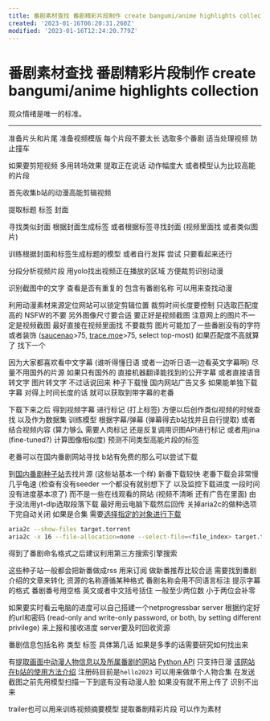 ```yaml
---
title: 番剧素材查找 番剧精彩片段制作 create bangumi/anime highlights collection
created: '2023-01-16T06:20:31.260Z'
modified: '2023-01-16T12:24:20.779Z'
---
```


# 番剧素材查找 番剧精彩片段制作 create bangumi/anime highlights collection

观众情绪是唯一的标准。

-------

准备片头和片尾 准备视频模版 每个片段不要太长 选取多个番剧 适当处理视频 防止撞车

如果要剪短视频 多用转场效果 提取正在说话 动作幅度大 或者模型认为比较高能的片段

首先收集b站的动漫高能剪辑视频

提取标题 标签 封面

寻找类似封面 根据封面生成标签 或者根据标签寻找封面 (视频里面找 或者类似图片)

训练根据封面和标签生成标题的模型 或者自行发挥 尝试 只要看起来还行

分段分析视频片段 用yolo找出视频正在播放的区域 方便裁剪识别动漫

识别截图中的文字 查看是否有重复的 包含有番剧名称 可以用来查找动漫

利用动漫素材来源定位网站可以锁定剪辑位置 裁剪时间长度要控制 只选取匹配度高的 NSFW的不要 另外图像尺寸要合适 要正好是视频截图 注意网上的图片不一定是视频截图 最好直接在视频里面找 不要裁剪 图片可能加了一些番剧没有的字符或者装饰 ([saucenao](https://saucenao.com/)>75, [trace.moe](https://trace.moe)>75, select top-most) 如果匹配度不高就算了 找下一个

因为大家都喜欢看中文字幕 (谁听得懂日语 或者一边听日语一边看英文字幕啊) 尽量不用国外的片源 如果只有国外的 直接机器翻译能找到的公开字幕 或者直接语音转文字 图片转文字 不过话说回来 种子下载慢 国内网站广告又多 如果能单独下载字幕 对得上时间长度的话 就可以获取到带字幕的老番

下载下来之后 得到视频字幕 进行标记 (打上标签) 方便以后创作类似视频的时候查找 以及作为数据集 训练模型 根据字幕/弹幕 (弹幕得去b站找并且自行提取) 或者结合视频内容 (算力够么 需要人肉标记 还是反复调用识图API进行标记 或者用jina (fine-tuned?) 计算图像相似度) 预测不同类型高能片段的标签

老番可以在国内番剧网站寻找 b站有免费的那么可以尝试下载

到[国内番剧种子站](https://www.bilibili.com/read/cv7338766/)去找片源 (这些站基本一个样) 新番下载较快 老番下载会非常慢 几乎龟速 (检查有没有seeder 一个都没有就别想下了 以及监控下载进度 一段时间没有进度基本凉了) 而不是一些在线观看的网站 (视频不清晰 还有广告在里面) 由于没法用yt-dlp选取段落下载 最好用云电脑下载然后回传 关掉aria2c的做种选项 下完自动关闭 如果是合集 需要[选择指定的对象进行下载](https://github.com/aria2/aria2/issues/843)

```bash
aria2c --show-files target.torrent
aria2c -x 16 --file-allocation=none --select-file=<file_index> target.torrent
```

得到了番剧命名格式之后建议利用第三方搜索引擎搜索

这些种子站一般都会把新番做成rss 用来订阅 做新番推荐比较合适 需要找到番剧介绍的文章来转化 资源的名称遵循某种格式 番剧名称会用不同语言标注 提示字幕的格式 番剧番号用空格 英文或者中文括号括住 一般至少两位数 小于两位会补零

如果要实时看云电脑的进度可以自己搭建一个netprogressbar server 根据约定好的url和密码 (read-only and write-only password, or both, by setting different privilege) 来上报和接收进度 server要及时回收资源

番剧信息包括名称 类型 标签 具体第几话 如果是多季的话需要研究如何找出来

有[提取画面中动漫人物信息以及所属番剧的网站](https://ai.animedb.cn) [Python API](https://github.com/itoukou1/zhenxun_plugin_animetrace/blob/main/__init__.py) 只支持日漫 [该网站在b站的使用方法介绍](https://www.bilibili.com/read/cv17700107) 注册码目前是`hello2023` 可以用来做单个人物合集 在发送截图之前先用模型扫描一下到底有没有动漫人脸 如果没有就不用上传了 识别不出来

trailer也可以用来训练视频摘要模型 提取番剧精彩片段 可以作为素材
